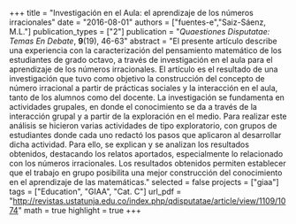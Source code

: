 +++
title = "Investigación en el Aula: el aprendizaje de los números irracionales"
date = "2016-08-01"
authors = ["fuentes-e","Saiz-Sáenz, M.L."]
publication_types = ["2"]
publication = "*Quaestiones Disputatae: Temas En Debate*, **9**(19), 46-63"
abstract = "El presente artículo describe una experiencia con la caracterización del pensamiento matemático de los estudiantes de grado octavo, a través de investigación en el aula para el aprendizaje de los números irracionales. El artículo es el resultado de una investigación que tuvo como objetivo la construcción del concepto de número irracional a partir de prácticas sociales y la interacción en el aula, tanto de los alumnos como del docente. La investigación se fundamenta en actividades grupales, en donde el conocimiento se da a través de la interacción grupal y a partir de la exploración en el medio. Para realizar este análisis se hicieron varias actividades de tipo exploratorio, con grupos de estudiantes donde cada uno redactó los pasos que aplicaron al desarrollar dicha actividad. Para ello, se explican y se analizan los resultados obtenidos, destacando los relatos aportados, especialmente lo relacionado con los números irracionales. Los resultados obtenidos permiten establecer que el trabajo en grupo posibilita una mejor construcción del conocimiento en el aprendizaje de las matemáticas."
selected = false
projects = ["giaa"]
tags = ["Education", "GIAA", "Cat. C"]
url_pdf = "http://revistas.ustatunja.edu.co/index.php/qdisputatae/article/view/1109/1074"
math = true
highlight = true
+++
